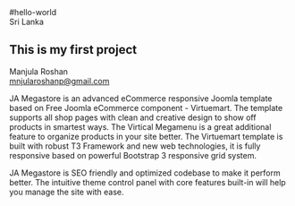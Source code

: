 <head>
<title>Hello World</title>
</head>
#hello-world<br />Sri Lanka
<h2>This is my first project</h2>

Manjula Roshan<br>
mnjularoshanp@gmail.com
<p>JA Megastore is an advanced eCommerce responsive Joomla template based on Free Joomla eCommerce component - Virtuemart. The template supports all shop pages with clean and creative design to show off products in smartest ways. The Virtical Megamenu is a great additional feature to organize products in your site better. The Virtuemart template is built with robust T3 Framework and new web technologies, it is fully responsive based on powerful Bootstrap 3 responsive grid system.

JA Megastore is SEO friendly and optimized codebase to make it perform better. The intuitive theme control panel with core features built-in will help you manage the site with ease.</p>
